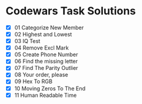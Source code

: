 # Codewars Task Solutions

- [X] 01 Categorize New Member
- [X] 02 Highest and Lowest
- [X] 03 IQ Test
- [X] 04 Remove Excl Mark
- [X] 05 Create Phone Number
- [X] 06 Find the missing letter
- [X] 07 Find The Parity Outlier
- [X] 08 Your order, please
- [X] 09 Hex To RGB
- [X] 10 Moving Zeros To The End
- [X] 11 Human Readable Time